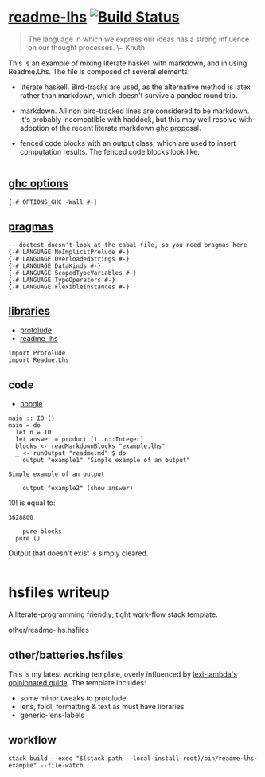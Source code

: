 [readme-lhs](https://tonyday567.github.io/readme-lhs/index.html) [![Build Status](https://travis-ci.org/tonyday567/readme-lhs.svg)](https://travis-ci.org/tonyday567/readme-lhs)
================================================================================================================================================================================

<blockquote cite>
The language in which we express our ideas has a strong influence on our
thought processes. \~ Knuth
</blockquote>

This is an example of mixing literate haskell with markdown, and in
using Readme.Lhs. The file is composed of several elements:

-   literate haskell. Bird-tracks are used, as the alternative method is
    latex rather than markdown, which doesn't survive a pandoc round
    trip.
-   markdown. All non bird-tracked lines are considered to be markdown.
    It's probably incompatible with haddock, but this may well resolve
    with adoption of the recent literate markdown [ghc
    proposal](https://gitlab.haskell.org/ghc/ghc/wikis/literate-markdown).
-   fenced code blocks with an output class, which are used to insert
    computation results. The fenced code blocks look like:

    ``` {.output .example}
    ```

[ghc options](https://downloads.haskell.org/~ghc/latest/docs/html/users_guide/flags.html#flag-reference)
--------------------------------------------------------------------------------------------------------

``` {.sourceCode .literate .haskell}
{-# OPTIONS_GHC -Wall #-}
```

[pragmas](https://downloads.haskell.org/~ghc/latest/docs/html/users_guide/lang.html)
------------------------------------------------------------------------------------

``` {.sourceCode .literate .haskell}
-- doctest doesn't look at the cabal file, so you need pragmas here
{-# LANGUAGE NoImplicitPrelude #-}
{-# LANGUAGE OverloadedStrings #-}
{-# LANGUAGE DataKinds #-}
{-# LANGUAGE ScopedTypeVariables #-}
{-# LANGUAGE TypeOperators #-}
{-# LANGUAGE FlexibleInstances #-}
```

[libraries](https://www.stackage.org/)
--------------------------------------

-   [protolude](https://www.hackage.org/package/protolude)
-   [readme-lhs](https://www.hackage.org/package/readme-lhs)

``` {.sourceCode .literate .haskell}
import Protolude
import Readme.Lhs
```

code
----

-   [hoogle](https://www.stackage.org/package/hoogle)

``` {.sourceCode .literate .haskell}
main :: IO ()
main = do
  let n = 10
  let answer = product [1..n::Integer]
  blocks <- readMarkdownBlocks "example.lhs"
  _ <- runOutput "readme.md" $ do
    output "example1" "Simple example of an output"
```

``` {.output .example1}
Simple example of an output
```

``` {.sourceCode .literate .haskell}
    output "example2" (show answer)
```

10! is equal to:

``` {.output .example2}
3628800
```

``` {.sourceCode .literate .haskell}
    pure blocks
  pure ()
```

Output that doesn't exist is simply cleared.

``` {.output .example3}
```

hsfiles writeup
===============

A literate-programming friendly; tight work-flow stack template.

other/readme-lhs.hsfiles

other/batteries.hsfiles
-----------------------

This is my latest working template, overly influenced by [lexi-lambda's
opinionated
guide](https://lexi-lambda.github.io/blog/2018/02/10/an-opinionated-guide-to-haskell-in-2018/).
The template includes:

-   some minor tweaks to protolude
-   lens, foldl, formatting & text as must have libraries
-   generic-lens-labels

workflow
--------

    stack build --exec "$(stack path --local-install-root)/bin/readme-lhs-example" --file-watch
